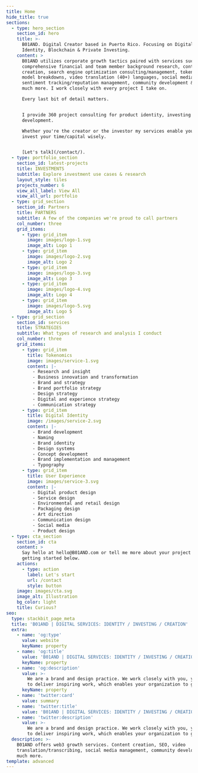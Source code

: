 ```yaml
---
title: Home
hide_title: true
sections:
  - type: hero_section
    section_id: hero
    title: >-
      B01AND. Digital Creator based in Puerto Rico. Focusing on Digital
      Identity, Blockchain & Private Investing.
    content: >
      B01AND utilizes corporate growth tactics paired with services such as;
      comprehensive financial and team member background research, content
      creation, search engine optimization consulting/management, tokenization
      model breakdowns, video translation (40+) languages, social media
      sentiment tracking/reputation management, community development & much,
      much more. I work closely with every project I take on. 

      Every last bit of detail matters. 


      I provide 360 project consulting for product identity, investing &
      development.

      Whether you're the creator or the investor my services enable you to
      invest your time/capital wisely.


      [Let's talk](/contact/).
  - type: portfolio_section
    section_id: latest-projects
    title: INVESTMENTS
    subtitle: Explore investment use cases & research
    layout_style: tiles
    projects_number: 6
    view_all_label: View All
    view_all_url: portfolio
  - type: grid_section
    section_id: Partners
    title: PARTNERS
    subtitle: A few of the companies we're proud to call partners
    col_number: three
    grid_items:
      - type: grid_item
        image: images/logo-1.svg
        image_alt: Logo 1
      - type: grid_item
        image: images/logo-2.svg
        image_alt: Logo 2
      - type: grid_item
        image: images/logo-3.svg
        image_alt: Logo 3
      - type: grid_item
        image: images/logo-4.svg
        image_alt: Logo 4
      - type: grid_item
        image: images/logo-5.svg
        image_alt: Logo 5
  - type: grid_section
    section_id: services
    title: STRATEGIES
    subtitle: What types of research and analysis I conduct
    col_number: three
    grid_items:
      - type: grid_item
        title: Tokenomics
        image: images/service-1.svg
        content: |-
          - Research and insight
          - Business innovation and transformation
          - Brand and strategy
          - Brand portfolio strategy
          - Design strategy
          - Digital and experience strategy
          - Communication strategy
      - type: grid_item
        title: Digital Identity
        image: /images/service-2.svg
        content: |-
          - Brand development
          - Naming
          - Brand identity
          - Design systems
          - Concept development
          - Brand implementation and management
          - Typography
      - type: grid_item
        title: User Experience
        image: images/service-3.svg
        content: |-
          - Digital product design
          - Service design
          - Environmental and retail design
          - Packaging design
          - Art direction
          - Communication design
          - Social media
          - Product design
  - type: cta_section
    section_id: cta
    content: >
      Say hello at hello@B01AND.com or tell me more about your project by
      getting started below.
    actions:
      - type: action
        label: Let's start
        url: /contact
        style: button
    image: images/cta.svg
    image_alt: Illustration
    bg_color: light
    title: Curious?
seo:
  type: stackbit_page_meta
  title: 'B01AND | DIGITAL SERVICES: IDENTITY / INVESTING / CREATION'
  extra:
    - name: 'og:type'
      value: website
      keyName: property
    - name: 'og:title'
      value: 'B01AND | DIGITAL SERVICES: IDENTITY / INVESTING / CREATION'
      keyName: property
    - name: 'og:description'
      value: >-
        We are a brand and design practice. We work closely with you, your team
        to deliver inspiring work, which enables your organization to grow.
      keyName: property
    - name: 'twitter:card'
      value: summary
    - name: 'twitter:title'
      value: 'B01AND | DIGITAL SERVICES: IDENTITY / INVESTING / CREATION'
    - name: 'twitter:description'
      value: >-
        We are a brand and design practice. We work closely with you, your team
        to deliver inspiring work, which enables your organization to grow.
  description: >-
    B01AND offers web3 growth services. Content creation, SEO, video
    translation/transcribing, social media management, community development &
    much more.
template: advanced
---
```

